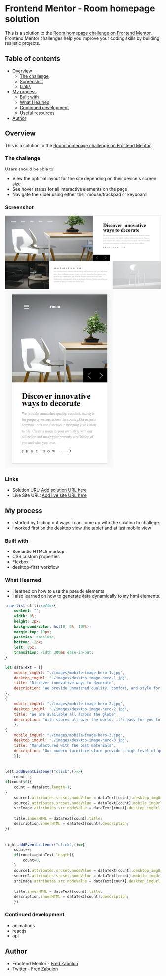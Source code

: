 # Frontend Mentor - Room homepage solution

This is a solution to the [Room homepage challenge on Frontend Mentor](https://www.frontendmentor.io/challenges/room-homepage-BtdBY_ENq). Frontend Mentor challenges help you improve your coding skills by building realistic projects. 

## Table of contents

- [Overview](#overview)
  - [The challenge](#the-challenge)
  - [Screenshot](#screenshot)
  - [Links](#links)
- [My process](#my-process)
  - [Built with](#built-with)
  - [What I learned](#what-i-learned)
  - [Continued development](#continued-development)
  - [Useful resources](#useful-resources)
- [Author](#author)

## Overview
This is a solution to the [Room homepage challenge on Frontend Mentor](https://www.frontendmentor.io/challenges/room-homepage-BtdBY_ENq).

### The challenge

Users should be able to:

- View the optimal layout for the site depending on their device's screen size
- See hover states for all interactive elements on the page
- Navigate the slider using either their mouse/trackpad or keyboard

### Screenshot

![](./solution-screenShots/desktop.png)
![](./solution-screenShots/mobile.png)

### Links

- Solution URL: [Add solution URL here](https://your-solution-url.com)
- Live Site URL: [Add live site URL here](https://your-live-site-url.com)

## My process
- i started by finding out ways i can come up with the solution to challege.
- i worked first on the desktop view ,the tablet and at last mobile view
### Built with

- Semantic HTML5 markup
- CSS custom properties
- Flexbox
- desktop-first workflow

### What I learned
- I learned on how to use the pseudo elements.
- I also learned on how to generate data dynamically to my html elements.

```css
.nav-list ul li::after{
    content: "";
    width: 0%;
    height: 2px;
    background-color: hsl(0, 0%, 100%);
    margin-top: 10px;
    position: absolute;
    bottom: -2px;
    left: 0px;
    transition: width 300ms ease-in-out;
}
```
```js
let dataText = [{
    mobile_imgUrl: "./images/mobile-image-hero-1.jpg",
    desktop_imgUrl: "./images/desktop-image-hero-1.jpg",
    title: "Discover innovative ways to decorate",
    description: "We provide unmatched quality, comfort, and style for property owners across the country.Our experts combine form and function in bringing your vision to life. Create a room in your own style with our collection and make your property a reflection of you and what you love."
},
{
    mobile_imgUrl: "./images/mobile-image-hero-2.jpg",
    desktop_imgUrl: "./images/desktop-image-hero-2.jpg",
    title: "We are available all across the globe",
    description: "With stores all over the world, it's easy for you to find furniture for your home or place of business.Locally, we’re in most major cities throughout the country. Find the branch nearest you using our store locator. Any questions? Don't hesitate to contact us today."
    },
{
    mobile_imgUrl: "./images/mobile-image-hero-3.jpg",
    desktop_imgUrl: "./images/desktop-image-hero-3.jpg",
    title: "Manufactured with the best materials",
    description: "Our modern furniture store provide a high level of quality. Our company has invested in advanced technology to ensure that every product is made as perfect and as consistent as possible. With three decades of experience in this industry, we understand what customers want for their home and office."
    }];
    
    
left.addEventListener("click",()=>{
    count--;
if(count<0){
    count = dataText.length-1;
}
    source1.attributes.srcset.nodeValue = dataText[count].desktop_imgUrl;
    source2.attributes.srcset.nodeValue = dataText[count].mobile_imgUrl;
    srcImage.attributes.src.nodeValue = dataText[count].desktop_imgUrl;

    title.innerHTML = dataText[count].title;
    description.innerHTML = dataText[count].description;
})


right.addEventListener("click",()=>{
    count++;
    if(count==dataText.length){
        count=0;
    }
    source1.attributes.srcset.nodeValue = dataText[count].desktop_imgUrl;
    source2.attributes.srcset.nodeValue = dataText[count].mobile_imgUrl;
    srcImage.attributes.src.nodeValue = dataText[count].desktop_imgUrl;

    title.innerHTML = dataText[count].title;
    description.innerHTML = dataText[count].description;
    })
```

### Continued development

- animations
- reactjs
- api

## Author

- Frontend Mentor - [Fred Zabulon](https://www.frontendmentor.io/profile/fredzabu)
- Twitter - [Fred Zabulon](https://www.twitter.com/Asiimwefred20)

